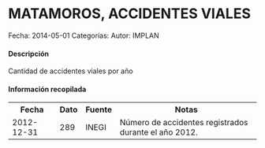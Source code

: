 MATAMOROS, ACCIDENTES VIALES
=====

Fecha: 2014-05-01
Categorías: 
Autor: IMPLAN

#### Descripción

Cantidad de accidentes viales por año

#### Información recopilada

<table class="table table-hover table-bordered">
  <tr><th>Fecha</th><th>Dato</th><th>Fuente</th><th>Notas</th></tr>
  <tr><td>2012-12-31</td><td>289</td><td>INEGI</td><td>Número de accidentes registrados durante el año 2012.</td></tr>
</table>
